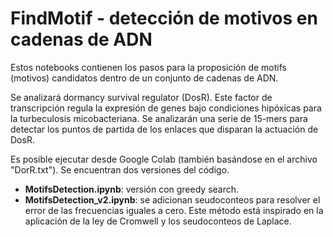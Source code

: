 # FindMotif - detección de motivos en cadenas de ADN
Estos notebooks contienen los pasos para la proposición de motifs (motivos) candidatos dentro de un conjunto de cadenas de ADN.

Se analizará dormancy survival regulator (DosR). Este factor de transcripción regula la expresión de genes bajo condiciones hipóxicas para la turbeculosis micobacteriana. Se analizarán una serie de 15-mers para detectar los puntos de partida de los enlaces que disparan la actuación de DosR.

Es posible ejecutar desde Google Colab (también basándose en el archivo "DorR.txt"). Se encuentran dos versiones del código.
*   **MotifsDetection.ipynb**: versión con greedy search.
*   **MotifsDetection_v2.ipynb**: se adicionan seudoconteos para resolver el error de las frecuencias iguales a cero. Este método está inspirado en la aplicación de la ley de Cromwell y los seudoconteos de Laplace.


